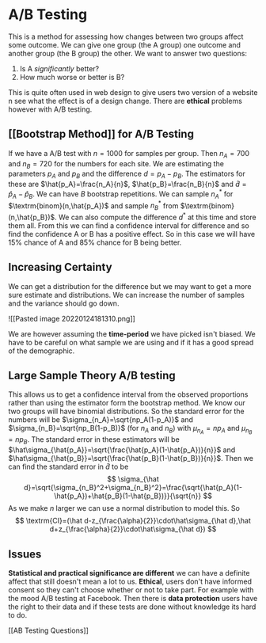 # A/B Testing
This is a method for assessing how changes between two groups affect some outcome. We can give one group (the A group) one outcome and another group (the B group) the other. We want to answer two questions:

1. Is A *significantly* better?
2. How much worse or better is B?

This is quite often used in web design to give users two version of a website n see what the effect is of a design change. There are **ethical** problems however with A/B testing.

## [[Bootstrap Method]] for A/B Testing
If we have a A/B test with $n=1000$ for samples per group. Then $n_A=700$ and $n_B=720$ for the numbers for each site. We are estimating the parameters $p_A$ and $p_B$ and the difference $d=p_A-p_B$. The estimators for these are $\hat{p_A}=\frac{n_A}{n}$, $\hat{p_B}=\frac{n_B}{n}$ and $\hat{d}=\hat p_A-\hat p_B$. We can have $B$ bootstrap repetitions. We can sample $n_A^*$ for $\textrm{binom}(n,\hat{p_A})$ and sample $n_B^*$ from $\textrm{binom}(n,\hat{p_B})$. We can also compute the difference $d^*$ at this time and store them all. From this we can find a confidence interval for difference and so find the confidence A or B has a positive effect. So in this case we will have 15% chance of A and 85% chance for B being better.

## Increasing Certainty
We can get a distribution for the difference but we may want to get a more sure estimate and distributions. We can increase the number of samples and the variance should go down.

![[Pasted image 20220124181310.png]]

We are however assuming the **time-period** we have picked isn't biased. We have to be careful on what sample we are using and if it has a good spread of the demographic.

## Large Sample Theory A/B testing
This allows us to get a confidence interval from the observed proportions rather than using the estimator form the bootstrap method. We know our two groups will have binomial distributions. So the standard error for the numbers will be  $\sigma_{n_A}=\sqrt{np_A(1-p_A)}$ and $\sigma_{n_B}=\sqrt{np_B(1-p_B)}$ (for $n_A$ and $n_B$) with $\mu_{n_A}=np_A$ and $\mu_{n_B}=np_B$.  The standard error in these estimators will be $\hat\sigma_{\hat{p_A}}=\sqrt{\frac{\hat{p_A}(1-\hat{p_A})}{n}}$ and $\hat\sigma_{\hat{p_B}}=\sqrt{\frac{\hat{p_B}(1-\hat{p_B})}{n}}$. Then we can find the standard error in $\hat d$ to be 
$$
\sigma_{\hat d}=\sqrt{\sigma_{n_B}^2+\sigma_{n_B}^2}=\frac{\sqrt{\hat{p_A}(1-\hat{p_A})+\hat{p_B}(1-\hat{p_B})}}{\sqrt{n}}
$$
As we make $n$ larger we can use a normal distribution to model this. So
$$
\textrm{CI}=(\hat d-z_{\frac{\alpha}{2}}\cdot\hat\sigma_{\hat d},\hat d+z_{\frac{\alpha}{2}}\cdot\hat\sigma_{\hat d})
$$

## Issues
**Statistical and practical significance are different** we can have a definite affect that still doesn't mean a lot to us. **Ethical**, users don't have informed consent so they can't choose whether or not to take part. For example with the mood A/B testing at Facebook. Then there is **data protection** users have the right to their data and if these tests are done without knowledge its hard to do.

[[AB Testing Questions]]